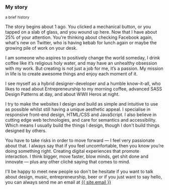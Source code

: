 <hgroup class="section-header">
  <div class="section-header__inner">
    <h3 class="section-title">My story</h3>
    <small class="section-title__desc">a brief history</small>
  </div>
</hgroup>

The story begins about <span class="seconds-counter">1</span> ago. You clicked a mechanical button, or you tapped on a slab of glass, and you wound up here. Now that I have about 25% of your attention. You're thinking about checking Facebook again, what's new on Twitter, who is having kebab for lunch again or maybe the growing pile of work on your desk.

I am someone who aspires to positively change the world someday, I drink coffee like it’s religious holy water, and may have an unhealthy obsession with my work. But creating is not just a job for me, it’s a passion. My mission in life is to create awesome things and enjoy each moment of it.

I see myself as a hybrid designer-developer and a humble know-it-all, who likes to read about Entrepreneurship to my morning coffee, advanced SASS Design Patterns at day, and about WWII Heros at night.

I try to make the websites I design and build as simple and intuitive to use as possible whilst still having a unique aesthetic appeal. I specialise in responsive front-end design, HTML/CSS and JavaScript. I also believe in cutting edge web technologies, and care for semantics and accessibility. Which means I usually build the things I design, though I don't build things designed by others.

You have to take risks in order to move forward — I feel very passionate about that. I always say that if you feel uncomfortable, then you know you’re doing something right. Creating digital experiences that promote interaction. I think bigger, move faster, blow minds, get shit done and innovate — plus any other cliché saying that comes to mind.

I'll be happy to meet new people so don't be hesitate if you want to talk about design, music, entrepreneurship, beer or if you just want to say hello, you can always send me an email at <a href="mailto:{{ site.email }}">{{ site.email }}</a>
